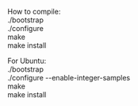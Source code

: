 How to compile:  
./bootstrap  
./configure  
make  
make install  
  
For Ubuntu:  
./bootstrap  
./configure --enable-integer-samples  
make  
make install  
